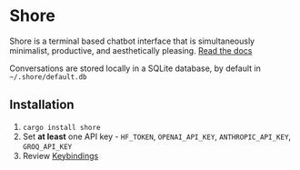 # Shore

Shore is a terminal based chatbot interface that is simultaneously minimalist, productive, and aesthetically pleasing. [Read the docs](https://moonkraken.github.io/shore/gettingstarted/about/)

Conversations are stored locally in a SQLite database, by default in `~/.shore/default.db`

## Installation
1. `cargo install shore`
1. Set **at least** one API key - `HF_TOKEN`, `OPENAI_API_KEY`, `ANTHROPIC_API_KEY`, `GROQ_API_KEY`
1. Review [Keybindings](https://moonkraken.github.io/shore/keybindings/01-overview/)